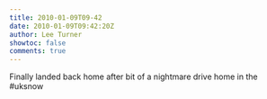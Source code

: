 ```yaml
---
title: 2010-01-09T09-42
date: 2010-01-09T09:42:20Z
author: Lee Turner
showtoc: false
comments: true
---
```


Finally landed back home after bit of a nightmare drive home in the #uksnow

